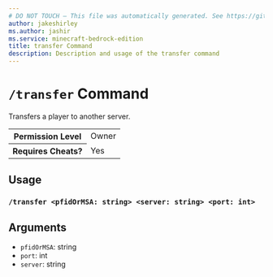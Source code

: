 ```yaml
---
# DO NOT TOUCH — This file was automatically generated. See https://github.com/mojang/minecraftapidocsgenerator to modify descriptions, examples, etc.
author: jakeshirley
ms.author: jashir
ms.service: minecraft-bedrock-edition
title: transfer Command
description: Description and usage of the transfer command
---
```

# `/transfer` Command
Transfers a player to another server.

<table>
  <tr>
    <th>Permission Level</th>
    <td>Owner</td>
  </tr>
  <tr>
    <th>Requires Cheats?</th>
    <td>Yes</td>
  </tr>
</table>

## Usage
### `/transfer <pfidOrMSA: string> <server: string> <port: int>`

## Arguments
- `pfidOrMSA`: string
- `port`: int
- `server`: string
